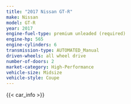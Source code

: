 ```yaml
---
title: "2017 Nissan GT-R"
make: Nissan
model: GT-R
year: 2017
engine-fuel-type: premium unleaded (required)
engine-hp: 565
engine-cylinders: 6
transmission-type: AUTOMATED_Manual
driven-wheels: all wheel drive
number-of-doors: 2
market-category: High-Performance
vehicle-size: Midsize
vehicle-style: Coupe
---
```


{{< car_info >}}
